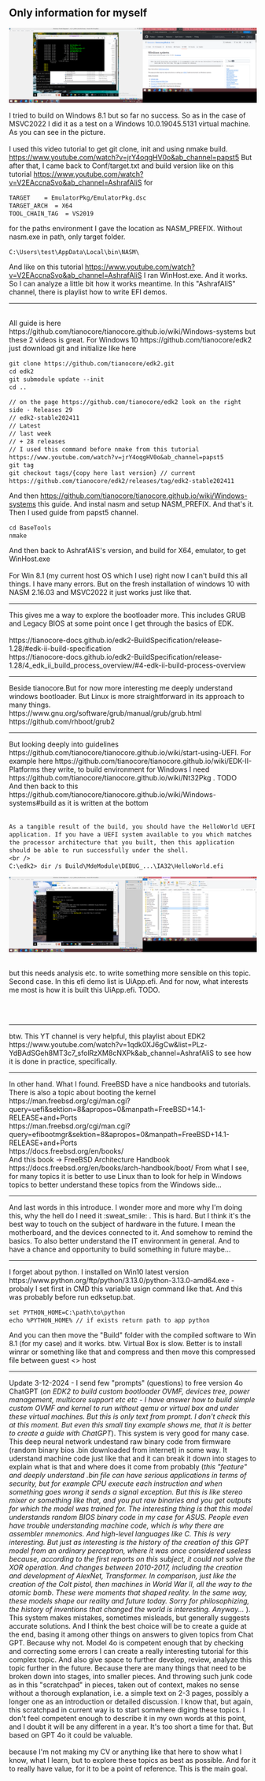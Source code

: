<h2>Only information for myself</h2>

![dump](https://github.com/KarolDuracz/scratchpad/blob/main/bootloader_x86/tianocore%20EDK2/17%20-%202-11-2024%20-%20edk2.png?raw=true)

I tried to build on Windows 8.1 but so far no success. So as in the case of MSVC2022 I did it as a test on a Windows 10.0.19045.5131 virtual machine. As you can see in the picture.
<br /><br />
I used this video tutorial to get git clone, init and using nmake build. 
https://www.youtube.com/watch?v=jrY4oqgHV0o&ab_channel=papst5
But after that, I came back to Conf/target.txt and build version like on this tutorial https://www.youtube.com/watch?v=V2EAccnaSvo&ab_channel=AshrafAliS for 


```
TARGET    = EmulatorPkg/EmulatorPkg.dsc
TARGET_ARCH  = X64
TOOL_CHAIN_TAG  = VS2019
```

for the paths environment I gave the location as NASM_PREFIX. Without nasm.exe in path, only target folder. 

```
C:\Users\test\AppData\Local\bin\NASM\
```

And like on this tutorial https://www.youtube.com/watch?v=V2EAccnaSvo&ab_channel=AshrafAliS I ran WinHost.exe. And it works. So I can analyze a little bit how it works meantime. In this "AshrafAliS" channel, there is playlist how to write EFI demos.
<br />
<hr >
<br />
All guide is here https://github.com/tianocore/tianocore.github.io/wiki/Windows-systems but these 2 videos is great. For Windows 10 https://github.com/tianocore/edk2 just download git and initialize like here

```
git clone https://github.com/tianocore/edk2.git
cd edk2
git submodule update --init
cd ..
```

```
// on the page https://github.com/tianocore/edk2 look on the right side - Releases 29
// edk2-stable202411
// Latest
// last week
// + 28 releases
// I used this command before nmake from this tutorial https://www.youtube.com/watch?v=jrY4oqgHV0o&ab_channel=papst5
git tag
git checkout tags/{copy here last version} // current https://github.com/tianocore/edk2/releases/tag/edk2-stable202411
```

And then https://github.com/tianocore/tianocore.github.io/wiki/Windows-systems this guide. And instal nasm and setup NASM_PREFIX. And that's it. Then I used guide from papst5 channel.

```
cd BaseTools
nmake
```

And then back to AshrafAliS's version, and build for X64, emulator, to get WinHost.exe
 <br /><br />
For Win 8.1 (my current host OS which I use) right now I can't build this all things. I have many errors. But on the fresh installation of windows 10 with NASM 2.16.03 and MSVC2022 it just works just like that.

<hr>
This gives me a way to explore the bootloader more. This includes GRUB and Legacy BIOS at some point once I get through the basics of EDK.
<br /><br />
https://tianocore-docs.github.io/edk2-BuildSpecification/release-1.28/#edk-ii-build-specification <br />
https://tianocore-docs.github.io/edk2-BuildSpecification/release-1.28/4_edk_ii_build_process_overview/#4-edk-ii-build-process-overview
<hr >
Beside tianocore.But for now more interesting me deeply understand windows bootloader. But Linux is more straightforward in its approach to many things. <br />
https://www.gnu.org/software/grub/manual/grub/grub.html <br />
https://github.com/rhboot/grub2
<hr>
But looking deeply into guidelines https://github.com/tianocore/tianocore.github.io/wiki/start-using-UEFI. For example here 
https://github.com/tianocore/tianocore.github.io/wiki/EDK-II-Platforms they write, to build environment for Windows I need https://github.com/tianocore/tianocore.github.io/wiki/Nt32Pkg . TODO  <br />
And then back to this https://github.com/tianocore/tianocore.github.io/wiki/Windows-systems#build as it is written at the bottom 
<br /><br />

```
As a tangible result of the build, you should have the HelloWorld UEFI application. If you have a UEFI system available to you which matches the processor architecture that you built, then this application should be able to run successfully under the shell.
<br />
C:\edk2> dir /s Build\MdeModule\DEBUG_...\IA32\HelloWorld.efi
```


![dump](https://github.com/KarolDuracz/scratchpad/blob/main/bootloader_x86/tianocore%20EDK2/19%20-%202-11-2024%20-%20edk2%20test.png?raw=true)

<br />
but this needs analysis etc. to write something more sensible on this topic. Second case. In this efi demo list is UiApp.efi. And for now, what interests me most is how it is built this UiApp.efi. TODO.

<br /><br />
<hr>
btw. This YT channel is very helpful, this playlist about EDK2 https://www.youtube.com/watch?v=1qdk0XJ6gCw&list=PLz-YdBAdSGeh8MT3c7_sfolRzXM8cNXPk&ab_channel=AshrafAliS to see how it is done in practice, specifically. 
<hr>
In other hand. What I found. FreeBSD have a nice handbooks and tutorials.  There is also a topic about booting the kernel
https://man.freebsd.org/cgi/man.cgi?query=uefi&sektion=8&apropos=0&manpath=FreeBSD+14.1-RELEASE+and+Ports <br />
https://man.freebsd.org/cgi/man.cgi?query=efibootmgr&sektion=8&apropos=0&manpath=FreeBSD+14.1-RELEASE+and+Ports <br />
https://docs.freebsd.org/en/books/ <br />
And this book -> FreeBSD Architecture Handbook
https://docs.freebsd.org/en/books/arch-handbook/boot/
From what I see, for many topics it is better to use Linux than to look for help in Windows topics to better understand these topics from the Windows side...

<hr>
And last words in this introduce. I wonder more and more why I'm doing this, why the hell do I need it  :sweat_smile: . This is hard. But I think it's the best way to touch on the subject of hardware in the future. I mean the motherboard, and the devices connected to it. And somehow to remind the basics. To also better understand the IT environment in general. And to have a chance and opportunity to build something in future maybe...
<hr>
I forget about python. I installed on Win10 latest version https://www.python.org/ftp/python/3.13.0/python-3.13.0-amd64.exe - probaly I set first in CMD this variable usign command like that. And this was probably before run edksetup.bat.
<br />

```
set PYTHON_HOME=C:\path\to\python
echo %PYTHON_HOME% // if exists return path to app python
```

And you can then move the "Build" folder with the compiled software to Win 8.1 (for my case) and it works. btw. Virtual Box is slow. Better is to install winrar or something like that and compress and then move this compressed file between guest <> host  

<hr>
Update 3-12-2024 - I send few "prompts" (questions) to free version 4o ChatGPT (<i>on EDK2 to build custom bootloader OVMF, devices tree, power management, multicore support etc etc - I have answer how to build simple custom OVMF and kernel to run without qemu or virtual box and under these virtual machines. But this is only text from prompt. I don't check this at this moment. But even this small tiny example shows me, that it is better to create a guide with ChatGPT</i>). This system is very good for many case. This deep neural network undestand raw binary code from firmware (random binary bios .bin downloaded from internet) in some way. It uderstand machine code just like that and it can break it down into stages to explain what is that and where does it come from probably (<i>this "feature" and deeply understand .bin file can have serious applications in terms of security, but for example CPU execute each instruction and when something goes wrong it sends a signal exception. But this is like stereo mixer or something like that, and you put raw binaries and you get outputs for which the model was trained for. The interesting thing is that this model understands random BIOS binary code in my case for ASUS. People even have trouble understanding machine code, which is why there are assembler mnemonics. And high-level languages ​​like C. This is very interesting. But just as interesting is the history of the creation of this GPT model from an ordinary perceptron, where it was once considered useless because, according to the first reports on this subject, it could not solve the XOR operation. And changes between 2010-2017, including the creation and development of AlexNet, Transformer. In comparison, just like the creation of the Colt pistol, then machines in World War II, all the way to the atomic bomb. These were moments that shaped reality. In the same way, these models shape our reality and future today. Sorry for philosophizing, the history of inventions that changed the world is interesting. Anyway... </i>). This system makes mistakes, sometimes misleads, but generally suggests accurate solutions. And I think the best choice will be to create a guide at the end, basing it among other things on answers to given topics from Chat GPT. Because why not. Model 4o is competent enough that by checking and correcting some errors I can create a really interesting tutorial for this complex topic. And also give space to further develop, review, analyze this topic further in the future. Because there are many things that need to be broken down into stages, into smaller pieces. And throwing such junk code as in this "scratchpad" in pieces, taken out of context, makes no sense without a thorough explanation, i.e. a simple text on 2-3 pages, possibly a longer one as an introduction or detailed discussion. I know that, but again, this scratchpad in current way is to start somwhere diging these topics. I don't feel competent enough to describe it in my own words at this point, and I doubt it will be any different in a year. It's too short a time for that. But based on GPT 4o it could be valuable. <br /><br />
because I'm not making my CV or anything like that here to show what I know, what I learn, but to explore these topics as best as possible. And for it to really have value, for it to be a point of reference. This is the main goal.

